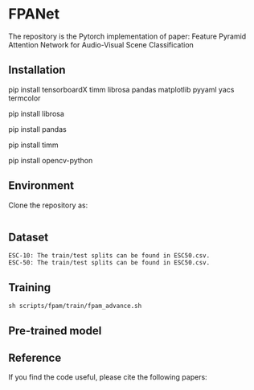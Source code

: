 # FPANet

The repository is the Pytorch implementation of paper: Feature Pyramid Attention Network for Audio-Visual Scene Classification

## Installation

pip install tensorboardX timm librosa pandas matplotlib pyyaml yacs termcolor

pip install librosa

pip install pandas

pip install timm

pip install opencv-python



## Environment

Clone the repository as:

```

```

## Dataset
```
ESC-10: The train/test splits can be found in ESC50.csv.
ESC-50: The train/test splits can be found in ESC50.csv.
```



## Training

```
sh scripts/fpam/train/fpam_advance.sh
```



## Pre-trained model



## Reference
If you find the code useful, please cite the following papers:


```

```